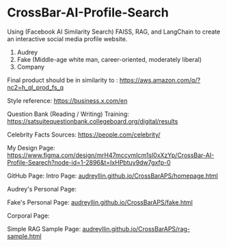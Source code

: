 # CrossBar-AI-Profile-Search

Using (Facebook AI Similarity Search) FAISS, RAG, and LangChain to create an interactive social media profile website.

1. Audrey
2. Fake (Middle-age white man, career-oriented, moderately liberal)
3. Company

Final product should be in similarity to : https://aws.amazon.com/q/?nc2=h_ql_prod_fs_q

Style reference: https://business.x.com/en

Question Bank (Reading / Writing) Training: https://satsuitequestionbank.collegeboard.org/digital/results

Celebrity Facts Sources: https://people.com/celebrity/

My Design Page:
https://www.figma.com/design/mrH47mccymIcm1sl0xXzYp/CrossBar-AI-Profile-Searech?node-id=1-2896&t=IxHPbtuy9dw7gxfp-0

GitHub Page:
Intro Page: [audreyllin.github.io/CrossBarAPS/homepage.html](https://audreyllin.github.io/CrossBarAPS/homepage.html)

Audrey's Personal Page:

Fake's Personal Page: [audreyllin.github.io/CrossBarAPS/fake.html](https://audreyllin.github.io/CrossBarAPS/fake.html)

Corporal Page:

Simple RAG Sample Page: [audreyllin.github.io/CrossBarAPS/rag-sample.html](https://audreyllin.github.io/CrossBarAPS/rag-sample.html)
